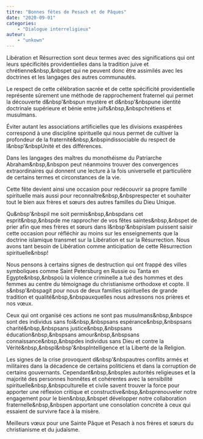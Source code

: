 ```yaml
---
titre: "Bonnes fêtes de Pesach et de Pâques"
date: "2020-09-01"
categories: 
	- "Dialogue interreligieux"
auteur: 
	- "unkown"
---
```


Libération et Résurrection sont deux termes avec des significations qui ont leurs spécificités providentielles dans la tradition juive et chrétienne&nbsp,&nbspet qui ne peuvent donc être assimilés avec les doctrines et les langages des autres communautés. 

Le respect de cette célébration sacrée et de cette spécificité providentielle représente sûrement une méthode de rapprochement fraternel qui permet la découverte d&nbsp'&nbspun mystère et d&nbsp'&nbspune identité doctrinale supérieure et bénie entre juifs&nbsp,&nbspchrétiens et musulmans. 

Éviter autant les associations artificielles que les divisions exaspérées correspond à une discipline spirituelle qui nous permet de cultiver la profondeur de la fraternité&nbsp,&nbspindissociable du respect de l&nbsp'&nbspUnité et des différences. 

Dans les langages des maîtres du monothéisme du Patriarche Abraham&nbsp,&nbspon peut néanmoins trouver des convergences extraordinaires qui donnent une lecture à la fois universelle et particulière de certains termes et circonstances de la vie. 

Cette fête devient ainsi une occasion pour redécouvrir sa propre famille spirituelle mais aussi pour reconnaître&nbsp,&nbsprespecter et souhaiter tout le bien aux frères et sœurs des autres familles du Dieu Unique. 

Qu&nbsp'&nbspil me soit permis&nbsp,&nbspdans cet esprit&nbsp,&nbspde me rapprocher de vos fêtes saintes&nbsp,&nbspet de prier afin que mes frères et sœurs dans l&nbsp'&nbspislam puissent saisir cette occasion pour réfléchir au moins sur les enseignements que la doctrine islamique transmet sur la Libération et sur la Résurrection. Nous avons tant besoin de Libération comme anticipation de cette Résurrection spirituelle&nbsp!

Nous pensons à certains signes de destruction qui ont frappé des villes symboliques comme Saint Petersburg en Russie ou Tanta en Egypte&nbsp,&nbspoù la violence criminelle a tué des hommes et des femmes au centre du témoignage du christianisme orthodoxe et copte. Il s&nbsp'&nbspagit pour nous de deux familles spirituelles de grande tradition et qualité&nbsp,&nbspauxquelles nous adressons nos prières et nos vœux. 

Ceux qui ont organisé ces actions ne sont pas musulmans&nbsp,&nbspce sont des individus sans foi&nbsp,&nbspsans espérance&nbsp,&nbspsans charité&nbsp,&nbspsans justice&nbsp,&nbspsans éducation&nbsp,&nbspsans amour&nbsp,&nbspsans connaissance&nbsp,&nbspdes individus sans Dieu et contre la Vérité&nbsp,&nbspl&nbsp'&nbspIntelligence et la Liberté de la Religion. 

Les signes de la crise provoquent d&nbsp'&nbspautres conflits armés et militaires dans la décadence de certains politiciens et dans la corruption de certains gouvernants. Cependant&nbsp,&nbsples autorités religieuses et la majorité des personnes honnêtes et cohérentes avec la sensibilité spirituelle&nbsp,&nbspculturelle et civile savent trouver la force pour apporter une réflexion critique et constructive&nbsp,&nbsprenouveler notre engagement pour le bien&nbsp,&nbspet développer notre collaboration fraternelle&nbsp,&nbspen apportant une consolation concrète à ceux qui essaient de survivre face à la misère. 

Meilleurs vœux pour une Sainte Pâque et Pesach à nos frères et sœurs du christianisme et du judaïsme. 
